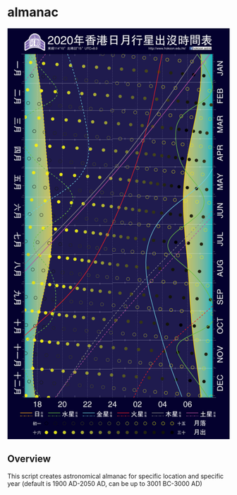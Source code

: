 # almanac
![Screenshot](almanac_2020.jpg)

## **Overview**
This script creates astronomical almanac for specific location and specific year (default is 1900 AD-2050 AD, can be up to 3001 BC-3000 AD)

